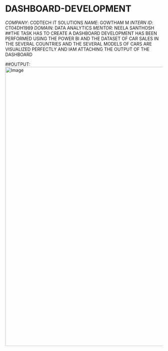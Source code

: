 # DASHBOARD-DEVELOPMENT
*COMPANY*: CODTECH IT SOLUTIONS
*NAME*: GOWTHAM M
*INTERN ID*: CT04DH1989
*DOMAIN*: DATA ANALYTICS
*MENTOR*: NEELA SANTHOSH
##THE TASK HAS TO CREATE A DASHBOARD DEVELOPMENT HAS BEEN PERFORMED USING THE POWER BI AND THE DATASET OF CAR SALES IN THE SEVERAL COUNTRIES AND THE SEVERAL MODELS OF CARS ARE VISUALIZED PERFECTLY AND IAM ATTACHING THE OUTPUT OF THE DASHBOARD

##OUTPUT:
<img width="1452" height="892" alt="Image" src="https://github.com/user-attachments/assets/e78266d8-463c-4460-a1cf-f398d6b516ee" />
